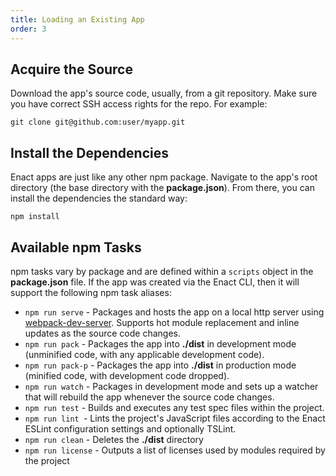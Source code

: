 ```yaml
---
title: Loading an Existing App
order: 3
---
```

## Acquire the Source

Download the app's source code, usually, from a git repository. Make sure you have correct SSH access rights for the repo.  For example:

```
git clone git@github.com:user/myapp.git
```

## Install the Dependencies

Enact apps are just like any other npm package. Navigate to the app's root directory (the base directory with the **package.json**). From there, you can install the dependencies the standard way:

```
npm install
```

## Available npm Tasks
npm tasks vary by package and are defined within a `scripts` object in the **package.json** file. If the app was created via the Enact CLI, then it will support the following npm task aliases:

* `npm run serve` - Packages and hosts the app on a local http server using [webpack-dev-server](https://github.com/webpack/webpack-dev-server). Supports hot module replacement and inline updates as the source code changes.
* `npm run pack` - Packages the app into **./dist** in development mode (unminified code, with any applicable development code).
* `npm run pack-p` - Packages the app into **./dist** in production mode (minified code, with development code dropped).
* `npm run watch` - Packages in development mode and sets up a watcher that will rebuild the app whenever the source code changes.
* `npm run test` - Builds and executes any test spec files within the project.
* `npm run lint `- Lints the project's JavaScript files according to the Enact ESLint configuration settings and optionally TSLint.
* `npm run clean` - Deletes the **./dist** directory
* `npm run license` - Outputs a list of licenses used by modules required by the project
